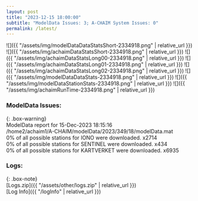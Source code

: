 ```yaml
---
layout: post
title: "2023-12-15 18:00:00"
subtitle: "ModelData Issues: 3; A-CHAIM System Issues: 0"
permalink: /latest/
---
```


![]({{ "/assets/img/modelDataDataStatsShort-2334918.png" | relative_url }})
![]({{ "/assets/img/achaimDataStatsShort-2334918.png" | relative_url }})
![]({{ "/assets/img/achaimDataStatsLong00-2334918.png" | relative_url }})
![]({{ "/assets/img/achaimDataStatsLong01-2334918.png" | relative_url }})
![]({{ "/assets/img/achaimDataStatsLong02-2334918.png" | relative_url }})
![]({{ "/assets/img/modelDataDataStats-2334918.png" | relative_url }})
![]({{ "/assets/img/modelDataStationStats-2334918.png" | relative_url }})
![]({{ "/assets/img/achaimRunTime-2334918.png" | relative_url }})


### ModelData Issues:  
  
{: .box-warning}  
 ModelData report for 15-Dec-2023 18:15:16   
 /home2/achaim1/A-CHAIM/modelData/2023/349/18/modelData.mat   
 0% of all possible stations for IONO were downloaded. x2714   
 0% of all possible stations for SENTINEL were downloaded. x434   
 0% of all possible stations for KARTVERKET were downloaded. x6935   
  


### Logs:  
  
{: .box-note}  
[Logs.zip]({{ "/assets/other/logs.zip" | relative_url }})  
[Log Info]({{ "/logInfo" | relative_url }})  
